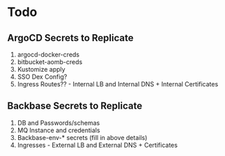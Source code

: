 # Todo

## ArgoCD Secrets to Replicate
1. argocd-docker-creds
1. bitbucket-aomb-creds
1. Kustomize apply
1. SSO Dex Config?
1. Ingress Routes?? - Internal LB and Internal DNS + Internal Certificates

## Backbase Secrets to Replicate
1. DB and Passwords/schemas
1. MQ Instance and credentials
1. Backbase-env-* secrets (fill in above details)
1. Ingresses - External LB and External DNS + Certificates
